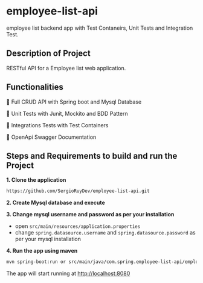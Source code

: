 # employee-list-api
employee list backend app with Test Contaneirs, Unit Tests and Integration Test.

## Description of Project

RESTful API for a Employee list web application. 

## Functionalities

:bell: Full CRUD API with Spring boot and Mysql Database

:bell: Unit Tests with Junit, Mockito and BDD Pattern

:bell: Integrations Tests with Test Containers

:bell: OpenApi Swagger Documentation

## Steps and Requirements to build and run the Project

**1. Clone the application**
```bash
https://github.com/SergioRuyDev/employee-list-api.git
```

**2. Create Mysql database and execute**

**3. Change mysql username and password as per your installation**

+ open `src/main/resources/application.properties`
+ change `spring.datasource.username` and `spring.datasource.password` as per your mysql installation

**4. Run the app using maven**

```bash
mvn spring-boot:run or src/main/java/com.spring.employee-list-api/employee-list-api:run
```
The app will start running at <http://localhost:8080>
